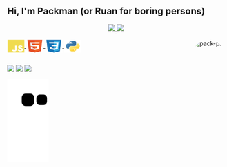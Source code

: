 ## Hi, I'm Packman (or Ruan for boring persons)
<div align="center">
  <a href="https://github.com/P4CK1M4N">
  <img height="180em" src="https://github-readme-stats.vercel.app/api?username=P4CK1M4N&show_icons=true&theme=monokai&include_all_commits=true&count_private=true"/>
  <img height="180em" src="https://github-readme-stats.vercel.app/api/top-langs/?username=rafaballerini&layout=compact&langs_count=7&theme=monokai"/>
</div>
<div style="display: inline_block"><br>
  <img align="center" alt="pack-Js" height="30" width="40" src="https://raw.githubusercontent.com/devicons/devicon/master/icons/javascript/javascript-plain.svg">
  <img align="center" alt="pack-HTML" height="30" width="40" src="https://raw.githubusercontent.com/devicons/devicon/master/icons/html5/html5-original.svg">
  <img align="center" alt="pack-CSS" height="30" width="40" src="https://raw.githubusercontent.com/devicons/devicon/master/icons/css3/css3-original.svg">
  <img align="center" alt="pack-Python" height="30" width="40" src="https://raw.githubusercontent.com/devicons/devicon/master/icons/python/python-original.svg">
  <img align="right" alt="pack-pic" height="150" style="border-radius:50px;" src="https://images-wixmp-ed30a86b8c4ca887773594c2.wixmp.com/f/cfd02c43-6e66-429d-af56-57e8739b4d85/d2u1688-c06cbad8-21a9-49ce-8af3-830d1e91f043.jpg?token=eyJ0eXAiOiJKV1QiLCJhbGciOiJIUzI1NiJ9.eyJzdWIiOiJ1cm46YXBwOjdlMGQxODg5ODIyNjQzNzNhNWYwZDQxNWVhMGQyNmUwIiwiaXNzIjoidXJuOmFwcDo3ZTBkMTg4OTgyMjY0MzczYTVmMGQ0MTVlYTBkMjZlMCIsIm9iaiI6W1t7InBhdGgiOiJcL2ZcL2NmZDAyYzQzLTZlNjYtNDI5ZC1hZjU2LTU3ZTg3MzliNGQ4NVwvZDJ1MTY4OC1jMDZjYmFkOC0yMWE5LTQ5Y2UtOGFmMy04MzBkMWU5MWYwNDMuanBnIn1dXSwiYXVkIjpbInVybjpzZXJ2aWNlOmZpbGUuZG93bmxvYWQiXX0.6UHcGICE_vMYabQWcj2zGa1xh8-FJ7c9DOwhbtWUpgA">
</div>

  ##

<div>
  <a href="https://instagram.com/ruan.it" target="_blank"><img src="https://img.shields.io/badge/-Instagram-%23E4405F?style=for-the-badge&logo=instagram&logoC" target="_blank"></a>
  <a href = "mailto:byruanandrade@alu.ufc.br"><img src="https://img.shields.io/badge/-Gmail-%23333?style=for-the-badge&logo=gmail&logoColor=white" target="_blank"></a>
  <a href="https://www.linkedin.com/in/ruan-andrade-ufc-2418831b5/" target="_blank"><img src="https://img.shields.io/badge/-LinkedIn-%230077B5?style=for-the-badge&logo=linkedin&logoColor=white" target="_blank"></a>

  ![Snake animation](https://github.com/rafaballerini/rafaballerini/blob/output/github-contribution-grid-snake.svg)
